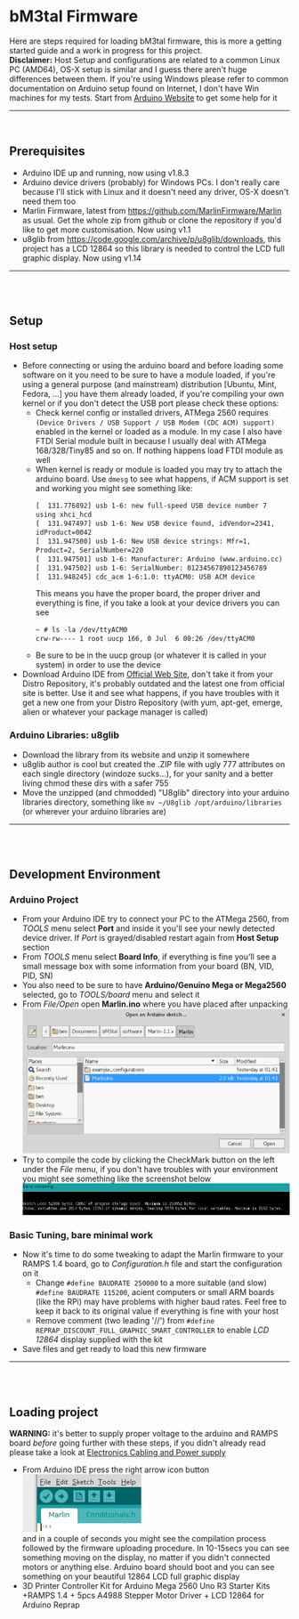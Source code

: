# bM3tal Firmware
Here are steps required for loading bM3tal firmware, this is more a getting started guide and a work in progress for this project.<br/>
**Disclaimer:** Host Setup and configurations are related to a common Linux PC (AMD64), OS-X setup is similar and I guess there aren't huge differences between them. If you're using Windows please refer to common documentation on Arduino setup found on Internet, I don't have Win machines for my tests. Start from [Arduino Website](https://www.arduino.cc/en/Guide/Windows) to get some help for it

---
<br/>

## Prerequisites
- Arduino IDE up and running, now using v1.8.3
- Arduino device drivers (probably) for Windows PCs. I don't really care because I'll stick with Linux and it doesn't need any driver, OS-X doesn't need them too
- Marlin Firmware, latest from https://github.com/MarlinFirmware/Marlin as usual. Get the whole zip from github or clone the repository if you'd like to get more customisation. Now using v1.1
- u8glib from https://code.google.com/archive/p/u8glib/downloads, this project has a LCD 12864 so this library is needed to control the LCD full graphic display. Now using v1.14

---
<br/>
<br/>

## Setup
### Host setup
- Before connecting or using the arduino board and before loading some software on it you need to be sure to have a module loaded, if you're using a general purpose (and mainstream) distribution [Ubuntu, Mint, Fedora, ...] you have them already loaded, if you're compiling your own kernel or if you don't detect the USB port please check these options:
  - Check kernel config or installed drivers, ATMega 2560 requires `(Device Drivers / USB Support / USB Modem (CDC ACM) support)` enabled in the kernel or loaded as a module. In my case I also have FTDI Serial module built in because I usually deal with ATMega 168/328/Tiny85 and so on. If nothing happens load FTDI module as well
  - When kernel is ready or module is loaded you may try to attach the arduino board. Use `dmesg` to see what happens, if ACM support is set and working you might see something like:
    ```
    [  131.776892] usb 1-6: new full-speed USB device number 7 using xhci_hcd
    [  131.947497] usb 1-6: New USB device found, idVendor=2341, idProduct=0042
    [  131.947500] usb 1-6: New USB device strings: Mfr=1, Product=2, SerialNumber=220
    [  131.947501] usb 1-6: Manufacturer: Arduino (www.arduino.cc)
    [  131.947502] usb 1-6: SerialNumber: 01234567890123456789
    [  131.948245] cdc_acm 1-6:1.0: ttyACM0: USB ACM device
    ```
    This means you have the proper board, the proper driver and everything is fine, if you take a look at your device drivers you can see
    ```
    ~ # ls -la /dev/ttyACM0
    crw-rw---- 1 root uucp 166, 0 Jul  6 00:26 /dev/ttyACM0
    ```
  - Be sure to be in the uucp group (or whatever it is called in your system) in order to use the device
- Download Arduino IDE from [Official Web Site](https://www.arduino.cc/en/Main/Software), don't take it from your Distro Repository, it's probably outdated and the latest one from official site is better. Use it and see what happens, if you have troubles with it get a new one from your Distro Repository (with yum, apt-get, emerge, alien or whatever your package manager is called)

### Arduino Libraries: u8glib
- Download the library from its website and unzip it somewhere
- u8glib author is cool but created the .ZIP file with ugly 777 attributes on each single directory (windoze sucks...), for your sanity and a better living chmod these dirs with a safer 755
- Move the unzipped (and chmodded) "U8glib" directory into your arduino libraries directory, something like `mv ~/U8glib /opt/arduino/libraries` (or wherever your arduino libraries are)

---
<br/>
<br/>

## Development Environment
### Arduino Project
- From your Arduino IDE try to connect your PC to the ATMega 2560, from *TOOLS* menu select **Port** and inside it you'll see your newly detected device driver. If *Port* is grayed/disabled restart again from **Host Setup** section
- From *TOOLS* menu select **Board Info**, if everything is fine you'll see a small message box with some information from your board (BN, VID, PID, SN)
- You also need to be sure to have **Arduino/Genuino Mega or Mega2560** selected, go to *TOOLS/board* menu and select it
- From *File/Open* open **Marlin.ino** where you have placed after unpacking
  ![Open Project](README.01.openproject.png)
- Try to compile the code by clicking the CheckMark button on the left under the *File* menu, if you don't have troubles with your environment you might see something like the screenshot below
  ![Done compiling](README.02.donecompiling.png)

### Basic Tuning, bare minimal work
- Now it's time to do some tweaking to adapt the Marlin firmware to your RAMPS 1.4 board, go to *Configuration.h* file and start the configuration on it
  - Change `#define BAUDRATE 250000` to a more suitable (and slow) `#define BAUDRATE 115200`, acient computers or small ARM boards (like the RPi) may have problems with higher baud rates. Feel free to keep it back to its original value if everything is fine with your host
  - Remove comment (two leading '//') from
    `#define REPRAP_DISCOUNT_FULL_GRAPHIC_SMART_CONTROLLER`
    to enable *LCD 12864* display supplied with the kit
- Save files and get ready to load this new firmware

---
<br/>
<br/>

## Loading project
**WARNING:** it's better to supply proper voltage to the arduino and RAMPS board *before* going further with these steps, if you didn't already read please take a look at [Electronics Cabling and Power supply](../electronics/README.md)
- From Arduino IDE press the right arrow icon button<br/>
  ![upload firmware](README.03.uploadingfirmware.png)<br/>
  and in a couple of seconds you might see the compilation process followed by the firmware uploading procedure. In 10-15secs you can see something moving on the display, no matter if you didn't connected motors or anything else. Arduino board should boot and you can see something on your beautiful 12864 LCD full graphic display
- 3D Printer Controller Kit for Arduino Mega 2560 Uno R3 Starter Kits +RAMPS 1.4 + 5pcs A4988 Stepper Motor Driver + LCD 12864 for Arduino Reprap


